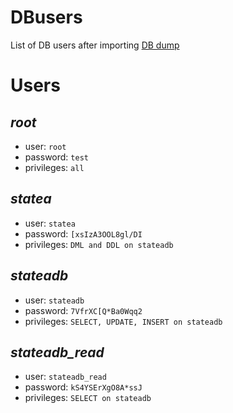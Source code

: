 # DBusers

List of DB users after importing [DB dump](./stateadb_dump.sql)

# Users

## <em>root</em>

 - user: `root` 
 - password: `test`
 - privileges: `all`

## <em>statea</em>

 - user: `statea` 
 - password: `[xsIzA3OOL8gl/DI`
 - privileges: `DML and DDL on stateadb`

## <em>stateadb</em>

 - user: `stateadb` 
 - password: `7VfrXC[Q*Ba0Wqq2`
 - privileges: `SELECT, UPDATE, INSERT on stateadb`

## <em>stateadb_read</em>

 - user: `stateadb_read` 
 - password: `kS4YSErXgO8A*ssJ`
 - privileges: `SELECT on stateadb`